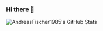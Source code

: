 ### Hi there 👋

![AndreasFischer1985's GitHub Stats](https://github-readme-stats.vercel.app/api?username=AndreasFischer1985&count_private=false&theme=dracula&show_icons=true)

<!--
**AndreasFischer1985/AndreasFischer1985** is a ✨ _special_ ✨ repository because its `README.md` (this file) appears on your GitHub profile.

Here are some ideas to get you started:

- 🔭 I’m currently working on ...
- 🌱 I’m currently learning ...
- 👯 I’m looking to collaborate on ...
- 🤔 I’m looking for help with ...
- 💬 Ask me about ...
- 📫 How to reach me: ...
- 😄 Pronouns: ...
- ⚡ Fun fact: ...
-->

